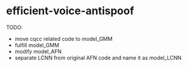 # efficient-voice-antispoof

TODO: 

- move cqcc related code to model_GMM
- fulfill model_GMM
- modify model_AFN
- separate LCNN from original AFN code and name it as model_LCNN